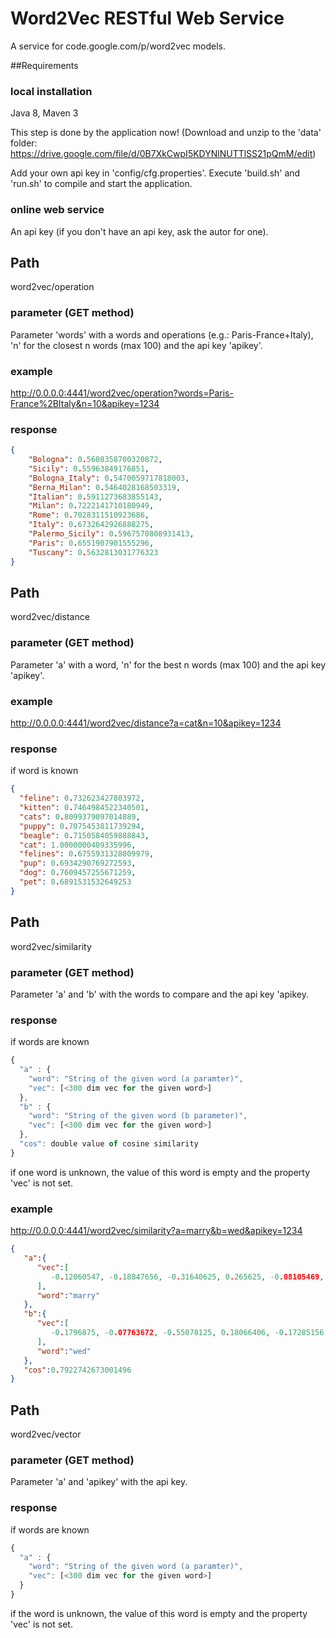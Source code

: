 # Word2Vec RESTful Web Service
A service for code.google.com/p/word2vec models.

##Requirements

### local installation
Java 8, Maven 3

This step is done by the application now!
(Download and unzip to the 'data' folder: https://drive.google.com/file/d/0B7XkCwpI5KDYNlNUTTlSS21pQmM/edit)

Add your own api key in 'config/cfg.properties'.
Execute 'build.sh' and 'run.sh' to compile and start the application.

### online web service
An api key (if you don't have an api key, ask the autor for one).

## Path
word2vec/operation

### parameter (GET method)
Parameter 'words' with a words and operations (e.g.: Paris-France+Italy), 'n' for the closest n words (max 100) and the api key 'apikey'.

### example
http://0.0.0.0:4441/word2vec/operation?words=Paris-France%2BItaly&n=10&apikey=1234

### response

```JSON
{
	"Bologna": 0.5608358700320872,
	"Sicily": 0.55963849176851,
	"Bologna_Italy": 0.5470059717818003,
	"Berna_Milan": 0.5464028168503319,
	"Italian": 0.5911273683855143,
	"Milan": 0.7222141710180949,
	"Rome": 0.7028311510923686,
	"Italy": 0.6732642926888275,
	"Palermo_Sicily": 0.5967570808931413,
	"Paris": 0.6551907901555296,
	"Tuscany": 0.5632813031776323
}
```

## Path
word2vec/distance

### parameter (GET method)
Parameter 'a' with a word, 'n' for the best n words (max 100) and the api key 'apikey'.

### example
http://0.0.0.0:4441/word2vec/distance?a=cat&n=10&apikey=1234

### response
if word is known
```JSON
{
  "feline": 0.732623427803972,
  "kitten": 0.7464984522340501,
  "cats": 0.8099379097014889,
  "puppy": 0.7075453811739294,
  "beagle": 0.7150584059888843,
  "cat": 1.0000000409335996,
  "felines": 0.6755931328009979,
  "pup": 0.6934290769272593,
  "dog": 0.7609457255671259,
  "pet": 0.6891531532649253
}
```

## Path
word2vec/similarity

### parameter (GET method)
Parameter 'a' and 'b' with the words to compare and the api key 'apikey.

### response
if words are known
```javascript
{
  "a" : {
    "word": "String of the given word (a paramter)",
    "vec": [<300 dim vec for the given word>]
  },
  "b" : {
    "word": "String of the given word (b parameter)",
    "vec": [<300 dim vec for the given word>]
  },
  "cos": double value of cosine similarity
}
```
if one word is unknown, the value of this word is empty and the property 'vec' is not set.

### example
http://0.0.0.0:4441/word2vec/similarity?a=marry&b=wed&apikey=1234

```JSON
{  
   "a":{  
      "vec":[  
         -0.12060547, -0.18847656, -0.31640625, 0.265625, -0.08105469, 0.14355469, 0.15917969, -0.29492188, 0.022094727, 0.107910156, 0.064941406, -0.041992188, -0.5234375, 0.20019531, -0.03491211, 0.125, 0.2734375, 0.061279297, -0.21679688, -0.10107422, -0.01965332, -0.015991211, 0.40234375, -0.15234375, 0.22558594, -0.17773438, -0.16210938, 0.020507812, -0.032226562, -0.19140625, 0.2265625, 0.1640625, -0.13085938, 0.028076172, -0.2109375, -0.12695312, 0.36328125, 0.017089844, -0.072265625, 0.27539062, 0.0040893555, 0.36132812, 0.35546875, -0.19921875, 0.07421875, -0.14746094, -0.21289062, -0.088378906, -0.18847656, 0.34179688, 0.010437012, -0.027954102, 0.064453125, -0.114746094, -0.1796875, -0.29882812, -0.34765625, -0.31445312, -0.3359375, -0.13867188, 0.5390625, -0.2421875, -0.048828125, 0.2890625, -0.36328125, 0.16601562, 0.00982666, 0.044677734, 0.19238281, 0.28515625, -0.076660156, 0.18261719, -0.041259766, 0.22070312, -0.006866455, 0.16992188, -0.359375, 0.044189453, 0.20703125, 0.39648438, -0.08935547, 0.26367188, -0.029907227, 0.25976562, 0.09375, 0.005279541, 0.1796875, 0.021240234, 0.2109375, 0.064941406, 0.09423828, -0.037597656, -0.36914062, 0.016235352, 0.12792969, 0.06738281, 0.29101562, -0.12890625, 0.056396484, -0.0018920898, -0.31835938, -0.122558594, 0.24023438, 0.002319336, 0.24414062, -0.45507812, -0.036132812, 0.03930664, -0.083496094, 0.12792969, 0.07861328, 0.010253906, 0.07861328, 0.011413574, 0.21777344, -0.29492188, 0.2890625, -0.068359375, 0.17578125, -0.041503906, 0.26953125, 0.24902344, 0.033935547, 0.24316406, 0.13964844, -0.48632812, 0.12597656, -0.04272461, -0.10644531, 0.023925781, 0.0046691895, 0.076171875, -0.04272461, 0.13476562, 0.23828125, 0.103027344, -0.037353516, 0.08886719, 0.13085938, 0.033447266, -0.103027344, 0.033203125, -0.296875, 0.1484375, -0.18652344, 0.08496094, -0.052978516, 0.01574707, -0.14160156, -0.08251953, 0.30859375, -0.0234375, 0.037597656, -0.034179688, -0.16796875, -0.23242188, -0.23144531, -0.31640625, 0.23144531, -0.48242188, -0.18457031, 0.078125, 0.34375, 0.15722656, -0.17773438, -0.46679688, 0.40429688, -0.14941406, -0.34570312, 0.04296875, -0.25976562, -0.3515625, -0.06298828, -0.068359375, 0.10595703, 0.0703125, 0.4140625, 0.10205078, -0.11767578, -0.08496094, -0.27148438, -0.21191406, -0.037109375, -0.091796875, 0.33203125, -0.12158203, -0.05834961, -0.026611328, 0.110839844, 0.122558594, 0.30664062, 0.1015625, 0.012634277, 0.3515625, 0.4375, 0.40820312, 0.06982422, 0.01965332, -0.09033203, 0.032958984, -0.11621094, 0.08886719, -0.018066406, -0.12695312, -0.13769531, 0.035888672, 0.06298828, 0.20703125, 0.21582031, -0.1640625, -0.19238281, 0.2890625, 0.31445312, -0.21972656, -0.07128906, -0.10205078, 0.12011719, 0.057861328, 0.20605469, 0.11035156, -0.15429688, 0.006958008, 0.27539062, -0.059570312, 0.28320312, -0.20019531, 0.1796875, -0.056152344, -0.21484375, 0.053955078, 0.13671875, -0.115722656, -0.14746094, -0.099609375, 0.41992188, 0.057617188, -0.359375, -0.30664062, -0.20117188, 0.24414062, -0.29492188, 0.09082031, 0.032958984, 0.25, 0.06738281, -0.08300781, -0.016113281, -0.25585938, 0.026733398, -0.087402344, 0.09765625, 0.19726562, 0.07324219, 0.19238281, 0.12207031, 0.103515625, -0.140625, -0.14941406, -0.05102539, 0.0119018555, 0.07763672, -0.27734375, -0.09716797, 0.06738281, 0.15820312, 0.078125, -0.24609375, -0.12792969, 0.048583984, 0.080566406, 0.13867188, 0.03100586, -0.19726562, 0.15917969, 0.16601562, -0.16503906, -0.26171875, -0.08203125, -0.2578125, -0.08203125, 0.15722656, -0.19824219, -0.0023345947, -0.001701355, 0.27539062, -0.029296875, 0.0013961792, -0.26171875, -0.087402344, 0.23242188, 0.3046875, 0.36914062, -0.3984375, -0.11328125, 0.07373047, 0.33007812, 0.009216309, -0.06640625, 0.3046875, 0.10107422
      ],
      "word":"marry"
   },
   "b":{  
      "vec":[  
         -0.1796875, -0.07763672, -0.55078125, 0.18066406, -0.17285156, 0.025024414, 0.03564453, -0.5078125, -0.0071105957, 0.016601562, 0.09326172, -0.06738281, -0.51171875, 0.27734375, 0.0027770996, 0.15234375, 0.30664062, 0.34375, -0.068359375, 0.045410156, -0.02746582, 0.03100586, 0.042236328, -0.21386719, 0.41015625, -0.20117188, -0.025634766, -0.09716797, -0.24902344, -0.33007812, 0.13671875, 0.0859375, -0.17871094, -0.13574219, -0.12792969, -0.13476562, 0.32226562, 0.0390625, -0.14160156, 0.28710938, -0.12988281, 0.016601562, 0.29492188, -0.19335938, 0.15429688, -0.06591797, -0.296875, 0.1171875, -0.021240234, 0.52734375, 0.13085938, -0.047607422, 0.107910156, -0.11425781, -0.048828125, -0.25390625, -0.49609375, -0.44921875, -0.32226562, -0.13671875, 0.4140625, -0.13085938, -0.01965332, 0.07910156, -0.45703125, 0.2734375, -0.087402344, -0.10546875, 0.09667969, 0.018432617, -0.038085938, 0.051513672, -0.140625, 0.30273438, -0.23632812, 0.27734375, -0.23339844, -0.045166016, -0.34960938, 0.31835938, -0.009277344, 0.021728516, 0.0043029785, 0.34765625, 0.17480469, -0.13867188, -0.012634277, 0.091308594, 0.15234375, 0.045410156, 0.13378906, -0.17871094, -0.27539062, 0.1015625, -0.0033721924, 0.17578125, -0.04248047, -0.22265625, -0.079589844, -0.041748047, -0.15136719, 0.029907227, 0.28710938, -0.027832031, 0.3359375, -0.38085938, 0.0072021484, 0.051757812, 0.03173828, 0.051757812, 0.22851562, 0.40625, 0.22558594, 0.017822266, 0.15234375, -0.23535156, 0.27929688, -0.09375, 0.3203125, -0.12695312, 0.453125, 0.17382812, 0.20800781, 0.06933594, 0.35546875, -0.44335938, 0.18554688, -0.24414062, -0.18164062, 0.096191406, 0.056152344, 0.012023926, 0.25976562, 0.109375, 0.27929688, 0.20507812, -0.13574219, 0.09814453, 0.14648438, 0.18261719, -0.41796875, 0.064941406, -0.122558594, -0.01928711, -0.19921875, 0.12988281, -0.16308594, 0.123046875, -0.016357422, -0.050048828, 0.36523438, -0.10058594, -0.018432617, -0.20898438, 0.017089844, -0.19335938, -0.29296875, -0.46875, 0.29882812, -0.421875, -0.110839844, 0.29882812, 0.55859375, -0.072265625, -0.37695312, -0.44335938, 0.20410156, 0.033203125, -0.41992188, 0.15332031, -0.36914062, -0.46289062, -0.046875, 0.076660156, 0.07421875, 0.40625, 0.40234375, 0.13769531, -0.059326172, -0.103515625, -0.30078125, 0.052246094, 0.12988281, -0.13867188, 0.48632812, -0.11230469, 0.064941406, 0.004058838, 0.037109375, 0.087402344, 0.33984375, 0.26953125, -0.19726562, 0.32226562, 0.17480469, 0.5859375, 0.083496094, 0.25, -0.14746094, 0.12890625, 0.16503906, 0.026245117, 0.07714844, -0.08251953, 0.056152344, 0.021606445, 0.27539062, 0.19238281, 0.083496094, -0.16503906, -0.30078125, 0.39648438, 0.46875, -0.15234375, 0.005493164, -0.19824219, 0.1796875, -0.024291992, 0.23046875, 0.2578125, 0.039794922, -0.010070801, 0.10644531, 0.03881836, 0.23730469, -0.20996094, 0.14160156, 0.21972656, -0.22851562, 0.076171875, -0.11230469, -0.041259766, -0.0072021484, -0.26757812, 0.45703125, 0.26953125, -0.15917969, -0.33789062, -0.171875, 0.3203125, -0.25976562, 0.12890625, 0.008361816, 0.096191406, -0.055664062, 0.04321289, -0.115722656, -0.1328125, 0.23535156, -0.27929688, 0.010620117, 0.10546875, 0.10595703, 0.09423828, 0.018432617, 0.2109375, 0.013427734, -0.17871094, -0.19628906, 0.0077209473, -0.28515625, -0.17675781, 0.15722656, -0.14941406, 0.17285156, 0.115234375, -0.1328125, -0.032226562, -0.012023926, 0.1171875, 0.14746094, -0.06298828, -0.30273438, 0.20410156, 0.05810547, 0.034423828, -0.12158203, 0.21484375, -0.3359375, -0.021606445, -0.035888672, -0.017089844, 0.01928711, -0.037841797, 0.46289062, -0.25195312, -0.20410156, -0.28710938, -0.08984375, 0.25, 0.43359375, 0.14648438, -0.40429688, -0.044921875, 0.125, 0.13378906, -0.06640625, -0.06591797, 0.19824219, 0.09082031
      ],
      "word":"wed"
   },
   "cos":0.7922742673001496
}
```

## Path
word2vec/vector

### parameter (GET method)
Parameter 'a' and 'apikey' with the api key.

### response
if words are known
```javascript
{
  "a" : {
    "word": "String of the given word (a paramter)",
    "vec": [<300 dim vec for the given word>]
  }
}
```
if the word is unknown, the value of this word is empty and the property 'vec' is not set.
